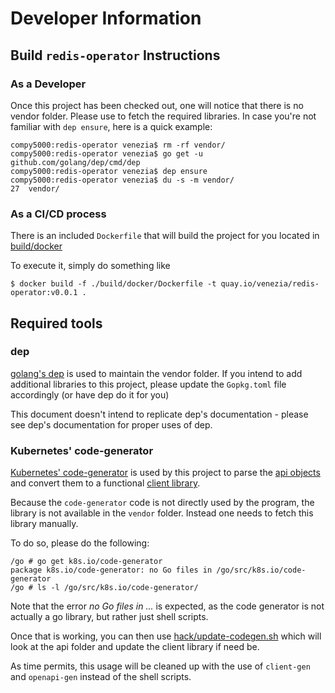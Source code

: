 # Developer Information

## Build `redis-operator` Instructions

### As a Developer

Once this project has been checked out, one will notice that there is no
vendor folder.  Please use to fetch the required libraries.  In case you're
not familiar with `dep ensure`, here is a quick example:

```shell
compy5000:redis-operator venezia$ rm -rf vendor/
compy5000:redis-operator venezia$ go get -u github.com/golang/dep/cmd/dep
compy5000:redis-operator venezia$ dep ensure
compy5000:redis-operator venezia$ du -s -m vendor/
27	vendor/
```

### As a CI/CD process

There is an included `Dockerfile` that will build the project for you located
in [build/docker](../../build/docker)

To execute it, simply do something like

```shell
$ docker build -f ./build/docker/Dockerfile -t quay.io/venezia/redis-operator:v0.0.1 . 
```

## Required tools

### dep

[golang's dep](https://golang.github.io/dep/) is used to maintain the vendor folder.  If you intend to add
additional libraries to this project, please update the `Gopkg.toml` file
accordingly (or have dep do it for you)

This document doesn't intend to replicate dep's documentation - please see
dep's documentation for proper uses of dep.

### Kubernetes' code-generator

[Kubernetes' code-generator](https://github.com/kubernetes/code-generator) is
used by this project to parse the [api objects](../../pkg/apis/redis) and
convert them to a functional [client library](../../pkg/client).

Because the `code-generator` code is not directly used by the program, the
library is not available in the `vendor` folder.  Instead one needs to fetch
this library manually.

To do so, please do the following:

```shell
/go # go get k8s.io/code-generator
package k8s.io/code-generator: no Go files in /go/src/k8s.io/code-generator
/go # ls -l /go/src/k8s.io/code-generator/
```

Note that the error _no Go files in ..._ is expected, as the code generator
is not actually a go library, but rather just shell scripts.

Once that is working, you can then use [hack/update-codegen.sh](../../hack/update-codegen.sh)
which will look at the api folder and update the client library if need be.

As time permits, this usage will be cleaned up with the use of `client-gen`
and `openapi-gen` instead of the shell scripts.

